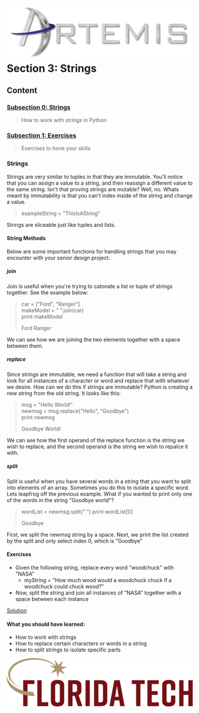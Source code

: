 ![](../images/artemis.png)
Section 3: Strings
=====

## Content

### [Subsection 0: Strings](#strings)
> How to work with strings in Python
### [Subsection 1: Exercises](#exercises)
> Exercises to hone your skills

### Strings

Strings are very similar to tuples in that they are immutable. You'll notice that you can assign a value to a string, and then reassign a different value to the same string. Isn't that proving strings are mutable? Well, no. Whats meant by immutability is that you can't index inside of the string and change a value.

> exampleString = "ThisIsAString"

Strings are sliceable just like tuples and lists.

#### String Methods

Below are some important functions for handling strings that you may encounter with your senior design project.

##### join

Join is useful when you're trying to catonate a list or tuple of strings together. See the example below:

> car = ["Ford", "Ranger"]<br>
> makeModel = " ".join(car)<br>
> print makeModel
> 
> Ford Ranger

We can see how we are joining the two elements together with a space between them.

##### replace

Since strings are immutable, we need a function that will take a string and look for all instances of a character or word and replace that with whatever we desire. How can we do this if strings are immutable? Python is creating a new string from the old string. It looks like this:

> msg = "Hello World!"<br>
> newmsg = msg.replace("Hello", "Goodbye")<br>
> print newmsg
>
> Goodbye World!

We can see how the first operand of the replace function is the string we wish to replace, and the second operand is the string we wish to repalce it with.

##### split

Split is useful when you have several words in a string that you want to split into elements of an array. Sometimes you do this to isolate a specific word. Lets leapfrog off the previous example. What if you wanted to print only one of the words in the string "Goodbye world"?

> wordList = newmsg.split(" ")
> print wordList[0]
>
> Goodbye

First, we split the newmsg string by a space. Next, we print the list created by the split and only select index 0, which is "Goodbye"

#### Exercises

* Given the following string, replace every word "woodchuck" with "NASA"
	* myString = "How much wood would a woodchuck chuck if a woodchuck could chuck wood?"
* Now, split the string and join all instances of "NASA" together with a space between each instance

[Solution](scripts/string.py)

#### What you should have learned:

* How to work with strings
* How to replace certain characters or words in a string
* How to split strings to isolate specific parts

![](../images/floridatech.png)
